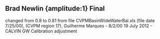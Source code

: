 ## Brad Newlin {amplitude:1} Final
changed from 0.8  to 0.81  from file CVPMBasinWideWaterBal.xls (file date 7/25/00), 
(CVPM region 17), 
Guilherme Marques - 8/2/00         19 July 2012 - CALVIN GW Calibration adjustment 
